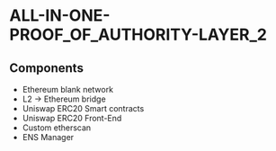 # ALL-IN-ONE-PROOF_OF_AUTHORITY-LAYER_2

## Components

- Ethereum blank network
- L2 -> Ethereum bridge
- Uniswap ERC20 Smart contracts
- Uniswap ERC20 Front-End
- Custom etherscan
- ENS Manager
